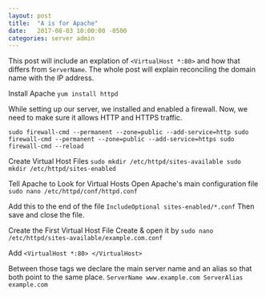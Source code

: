 ```yaml
---
layout: post
title:  "A is for Apache"
date:   2017-08-03 10:00:00 -0500
categories: server admin
---
```

This post will include an explation of `<VirtualHost *:80>` and how that differs from `ServerName`. The whole post will explain reconciling the domain name with the IP address.

Install Apache
`yum install httpd`

While setting up our server, we installed and enabled a firewall. Now, we need to make sure it allows HTTP and HTTPS traffic.

`sudo firewall-cmd --permanent --zone=public --add-service=http
sudo firewall-cmd --permanent --zone=public --add-service=https
sudo firewall-cmd --reload`

Create Virtual Host Files
`sudo mkdir /etc/httpd/sites-available
sudo mkdir /etc/httpd/sites-enabled`

Tell Apache to Look for Virtual Hosts
Open Apache's main configuration file
`sudo nano /etc/httpd/conf/httpd.conf`

Add this to the end of the file
`IncludeOptional sites-enabled/*.conf`
Then save and close the file.

Create the First Virtual Host File
Create & open it by
`sudo nano /etc/httpd/sites-available/example.com.conf`

Add
`<VirtualHost *:80>
</VirtualHost>`

Between those tags we declare the main server name and an alias so that both point to the same place.
`ServerName www.example.com
ServerAlias example.com`